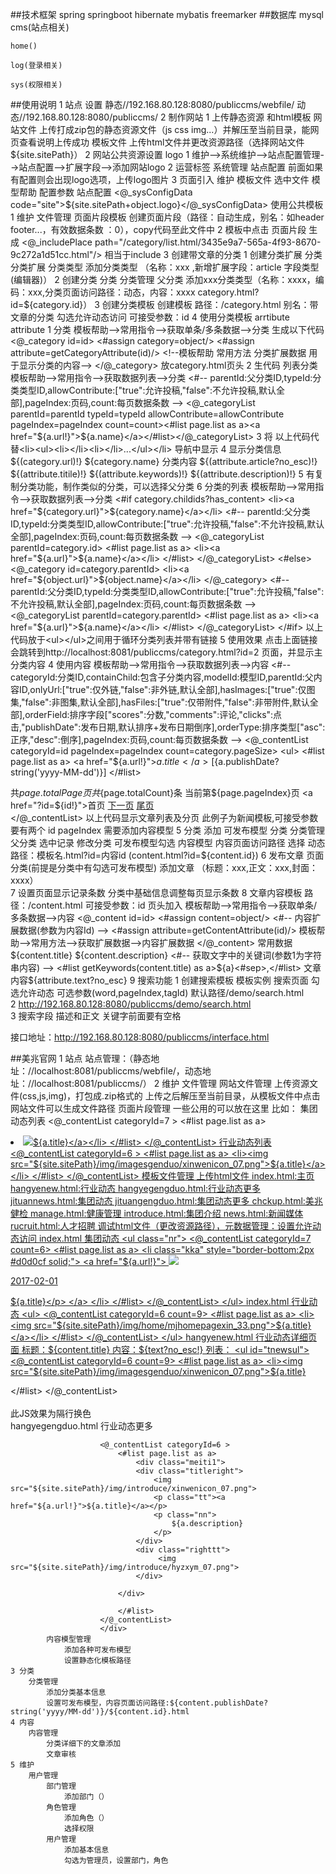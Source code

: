 ##技术框架
spring
springboot
hibernate
mybatis
freemarker
##数据库
mysql
    cms(站点相关)
        
    home()
        
    log(登录相关)
        
    sys(权限相关)
        
##使用说明
1 站点 设置 
    静态//192.168.80.128:8080/publiccms/webfile/ 动态//192.168.80.128:8080/publiccms/
2 制作网站
    1 上传静态资源 和html模板
        网站文件 上传打成zip包的静态资源文件（js css img...）并解压至当前目录，能网页查看说明上传成功
        模板文件 上传html文件并更改资源路径（选择网站文件${site.sitePath}）
    2 网站公共资源设置
        logo 
            1 维护-->系统维护-->站点配置管理-->站点配置-->扩展字段-->添加网站logo
            2 运营标签 系统管理 站点配置 前面如果有配置则会出现logo选项，上传logo图片
            3 页面引入 维护 模板文件 选中文件 模型帮助 配置参数 站点配置 <@_sysConfigData code="site">${site.sitePath+object.logo}</@_sysConfigData>
        使用公共模板
            1 维护 文件管理 页面片段模板 创建页面片段（路径：自动生成，别名：如header footer...，有效数据条数 ：0），copy代码至此文件中
            2 模板中点击 页面片段 生成 <@_includePlace path="/category/list.html/3435e9a7-565a-4f93-8670-9c272a1d51cc.html"/> 相当于include
    3 创建带文章的分类
        1 创建分类扩展 分类 分类扩展 分类类型 添加分类类型 （名称：xxx ,新增扩展字段：article 字段类型(编辑器)）
        2 创建分类     分类 分类管理 父分类   添加xxx分类类型（名称：xxxx，编码：xxx,分类页面访问路径：动态，内容：xxxx category.html?id=${category.id}）
        3 创建分类模板  创建模板 路径：/category.html 别名：带文章的分类 勾选允许动态访问 可接受参数：id 
        4 使用分类模板 arrtibute attribute 
            1 分类 模板帮助-->常用指令-->获取单条/多条数据-->分类 生成以下代码
                <@_category id=id>
                    <#assign category=object/>
                    <#assign attribute=getCategoryAttribute(id)/> <!--模板帮助 常用方法 分类扩展数据 用于显示分类的内容-->
                </@_category> 放category.html页头
            2 生代码  列表分类 模板帮助-->常用指令-->获取数据列表-->分类
                <#-- parentId:父分类ID,typeId:分类类型ID,allowContribute:["true":允许投稿,"false":不允许投稿,默认全部],pageIndex:页码,count:每页数据条数 -->
                <@_categoryList parentId=parentId typeId=typeId allowContribute=allowContribute pageIndex=pageIndex count=count><#list page.list as a><a href="${a.url!}">${a.name}</a></#list></@_categoryList>
            3 将 以上代码代替<li><ul><li></li><li></li>...</ul></li> 导航中显示
            4 显示分类信息${(category.url)!} ${category.name} 分类内容 ${(attribute.article?no_esc)!} ${(attribute.titile)!} ${(attribute.keywords)!} ${(attribute.description)!}
            5 有复制分类功能，制作类似的分类，可以选择父分类
            6 分类的列表 模板帮助-->常用指令-->获取数据列表-->分类
                <#if category.childids?has_content>
                    <li><a href="${category.url}">${category.name}</a></li>
                    <#-- parentId:父分类ID,typeId:分类类型ID,allowContribute:["true":允许投稿,"false":不允许投稿,默认全部],pageIndex:页码,count:每页数据条数 -->
                    <@_categoryList parentId=category.id>
                        <#list page.list as a>
                            <li><a href="${a.url}">${a.name}</a></li>
                        </#list>
                    </@_categoryList>
                <#else>
                    <@_category id=category.parentId>
                        <li><a href="${object.url}">${object.name}</a></li>
                    </@_category>
                    <#-- parentId:父分类ID,typeId:分类类型ID,allowContribute:["true":允许投稿,"false":不允许投稿,默认全部],pageIndex:页码,count:每页数据条数 -->
                    <@_categoryList parentId=category.parentId>
                        <#list page.list as a>
                            <li><a href="${a.url}">${a.name}</a></li>
                        </#list>
                    </@_categoryList>
                </#if>
                以上代码放于<ul></ul>之间用于循环分类列表并带有链接
        5 使用效果 点击上面链接会跳转到http://localhost:8081/publiccms/category.html?id=2 页面，并显示主分类内容
    4 使用内容 模板帮助-->常用指令-->获取数据列表-->内容
        <#-- categoryId:分类ID,containChild:包含子分类内容,modelId:模型ID,parentId:父内容ID,onlyUrl:["true":仅外链,"false":非外链,默认全部],hasImages:["true":仅图集,"false":非图集,默认全部],hasFiles:["true":仅带附件,"false":非带附件,默认全部],orderField:排序字段["scores":分数,"comments":评论,"clicks":点击,"publishDate":发布日期,默认排序+发布日期倒序],orderType:排序类型["asc":正序,"desc":倒序],pageIndex:页码,count:每页数据条数 -->
        <@_contentList categoryId=id pageIndex=pageIndex count=category.pageSize>
            <ul>
            <#list page.list as a>
                <a href="${a.url!}">${a.title}</a> [${a.publishDate?string('yyyy-MM-dd')}] <!--日期-->
            </#list>
            </ul>
            <div class="page">
                共${page.totalPage}页 共${page.totalCount}条 当前第${page.pageIndex}页 
                <a href="?id=${id!}">首页</a> 
                <a href="?id=${id}&pageIndex=${page.nextPage}">下一页</a> 
                <a href="?id=${id}&pageIndex=${page.totalPage}">尾页</a>
            </div>
        </@_contentList>
        以上代码显示文章列表及分页 此例子为新闻模板,可接受参数要有两个 id pageIndex
        需要添加内容模型
    5 分类 添加 可发布模型
        分类 分类管理 父分类 选中记录 修改分类 可发布模型勾选 内容模型 内容页面访问路径 选择 动态路径：模板名.html?id=内容id (content.html?id=${content.id})
    6 发布文章
        页面 分类(前提是分类中有勾选可发布模型) 添加文章 （标题：xxx,正文：xxx,封面：xxxx）   
    7 设置页面显示记录条数
        分类中基础信息调整每页显示条数
    8 文章内容模板
        路径：/content.html 可接受参数：id
        页头加入 模板帮助-->常用指令-->获取单条/多条数据-->内容
        <@_content id=id>
            <#assign content=object/>
            <#-- 内容扩展数据(参数为内容Id) -->
            <#assign attribute=getContentAttribute(id)/> 模板帮助-->常用方法-->获取扩展数据-->内容扩展数据
        </@_content>
        常用数据 ${content.title} ${content.description}
        <#-- 获取文字中的关键词(参数1为字符串内容) -->
        <#list getKeywords(content.title) as a>${a}<#sep>,</#list> <!-- 模板帮助 常用方法 工具方法 获取文字中的关键字 -->
        文章内容${attribute.text?no_esc}
9 搜索功能
    1 创建搜索模板 模板实例 搜索页面 勾选允许动态 可选参数(word,pageIndex,tagId)  默认路径/demo/search.html       
    2 http://192.168.80.128:8080/publiccms/demo/search.html  
    3 搜索字段 描述和正文 关键字前面要有空格
        
    
接口地址：http://192.168.80.128:8080/publiccms/interface.html
    

##美兆官网
    1 站点
        站点管理：（静态地址：//localhost:8081/publiccms/webfile/，动态地址：//localhost:8081/publiccms/）
    2 维护
        文件管理
            网站文件管理
                上传资源文件(css,js,img)，打包成.zip格式的
                上传之后解压至当前目录，从模板文件中点击网站文件可以生成文件路径
            页面片段管理
                一些公用的可以放在这里
                比如：
                集团动态列表
                    <@_contentList categoryId=7 >
                    	<#list page.list as a>
                    		<li><img src="${site.sitePath}/img/imagesgenduo/xinwenicon_07.png"><a href="${a.url!}">${a.title}</a></li>
                    	</#list>
                    </@_contentList> 
                行业动态列表
                    <@_contentList categoryId=6 >
                    	<#list page.list as a>
                    		<li><img src="${site.sitePath}/img/imagesgenduo/xinwenicon_07.png"><a href="${a.url!}">${a.title}</a></li>
                    	</#list>
                    </@_contentList> 
            模板文件管理
                上传html文件
                    index.html:主页
                        hangyenew.html:行业动态
                        hangyegengduo.html:行业动态更多
                        jituannews.html:集团动态
                        jituangengduo.html:集团动态更多
                    chckup.html:美兆健检
                    manage.html:健康管理
                    introduce.html:集团介绍
                        news.html:新闻媒体
                    rucruit.html:人才招聘
                调试html文件（更改资源路径），元数据管理：设置允许动态访问
                    index.html 集团动态
                        <ul class="nr">
                        					 <@_contentList categoryId=7 count=6>
                                                        <#list page.list as a>
                                                            <li class="kka" style="border-bottom:2px #d0d0cf solid;">
                        										<a href="${a.url!}">
                        											<img src="${site.sitePath}/img/home/01.png">
                        											<p class="rq">2017-02-01</p>
                        											<p class="nra">${a.title}</p>
                        										</a>
                        									</li>
                                                        </#list>
                                                    </@_contentList>
                        			</ul>
                    index.html 行业动态
                        <ul>
                            <@_contentList categoryId=6 count=9>
                                <#list page.list as a>
                                    <li><img src="${site.sitePath}/img/home/mjhomepagexin_33.png"><a href="${a.url!}">${a.title}</a></li>
                                </#list>
                            </@_contentList>
                        </ul>   
                    hangyenew.html 行业动态详细页面
                        标题：${content.title}
                        内容：${text?no_esc!}
                        列表：
                            <ul id="tnewsul">
                            <@_contentList categoryId=6 count=9>
                                <#list page.list as a>
                                    <li><img src="${site.sitePath}/img/imagesgenduo/xinwenicon_07.png"><a href="${a.url!}">${a.title}</a></li>
                                </#list>
                            </@_contentList>  
                            </ul>
                            <script type="text/javascript">
                                function bgChange(){
                                    var tnewsul=document.getElementById("tnewsul"); 
                                     var lis= tnewsul.getElementsByTagName('li');
                                     for(var i=0; i<lis.length; i+=2)
                                     lis[i].style.background = '#f2eee5';
                                }
                                window.onload = bgChange;
                            </script>        
                            此JS效果为隔行换色  
                    hangyegengduo.html 行业动态更多
                        <div class="conn6">
                        
                        <@_contentList categoryId=6 >
                        	<#list page.list as a>
                        		<div class="meiti1">
                                <div class="titleright">
                                    <img src="${site.sitePath}/img/introduce/xinwenicon_07.png">
                                    <p class="tt"><a href="${a.url!}">${a.title}</a></p>
                                    <p class="nn">
                        				${a.description}
                                    </p>
                                </div>
                                <div class="righttt">
                                     <img src="${site.sitePath}/img/introduce/hyzxym_07.png">
                                </div>
                        
                            </div>
                                            		
                        	</#list>
                        </@_contentList> 
                        </div>    
            内容模型管理
                添加各种可发布模型
                设置静态化模板路径
    3 分类
        分类管理
            添加分类基本信息
            设置可发布模型，内容页面访问路径:${content.publishDate?string('yyyy/MM-dd')}/${content.id}.html
    4 内容
        内容管理
            分类详细下的文章添加
            文章审核
    5 维护
        用户管理
            部门管理
                添加部门（）
            角色管理
                添加角色（）
                选择权限
            用户管理
                添加基本信息
                勾选为管理员，设置部门，角色        

##

##

##

##

##

##

